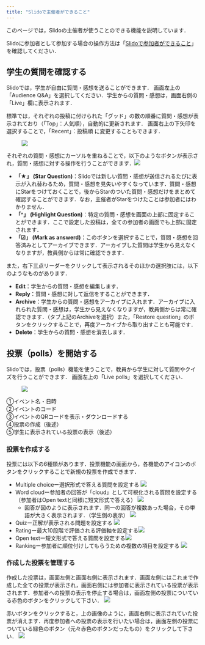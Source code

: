 ```yaml
---
title: "Slidoで主催者ができること"
---
```


このページでは，Slidoの主催者が使うことのできる機能を説明しています．

Slidoに参加者として参加する場合の操作方法は「[Slidoで参加者ができること](/how_to_use_audience)」を確認してください．

## 学生の質問を確認する

Slidoでは，学生が自由に質問・感想を送ることができます．
画面左上の「Audience Q&A」を選択してください．学生からの質問・感想は，画面右側の「Live」欄に表示されます．

標準では，それぞれの投稿に付けられた「グッド」の数の順番に質問・感想が表示されており（「Top」：人気順），自動的に更新されます．
画面右上の下矢印を選択することで，「Recent」：投稿順 に変更することもできます．

<figure>
<img src="img/slido11.png">
</figure>

それぞれの質問・感想にカーソルを重ねることで，以下のようなボタンが表示され，質問・感想に対する操作を行うことができます．<img src="img/post.png" class="medium">
* **「★」 (Star Question)**：Slidoでは新しい質問・感想が送信されるたびに表示が入れ替わるため，質問・感想を見失いやすくなっています．質問・感想にStarをつけておくことで，後からStarのついた質問・感想だけをまとめて確認することができます．なお，主催者がStarをつけたことは参加者にはわかりません．
* **「^」 (Highlight Question)**：特定の質問・感想を画面の上部に固定することができます．ここで設定した投稿は，全ての参加者の画面でも上部に固定されます．
* **「☑︎」 (Mark as answerd)**：このボタンを選択することで，質問・感想を回答済みとしてアーカイブできます．アーカイブした質問は学生から見えなくなりますが，教員側からは常に確認できます．

また，右下三点リーダーをクリックして表示されるそのほかの選択肢には，以下のようなものがあります．
* **Edit**：学生からの質問・感想を編集します．
* **Reply**：質問・感想に対して返信をすることができます．
* **Archive**：学生からの質問・感想をアーカイブに入れます．アーカイブに入れられた質問・感想は，学生から見えなくなりますが，教員側からは常に確認できます．（タブ上記のArchiveを選択）また，「Restore question」のボタンをクリックすることで，再度アーカイブから取り出すことも可能です．
* **Delete**：学生からの質問・感想を消去します．


## 投票（polls）を開始する

Slidoでは，投票（polls）機能を使うことで，教員から学生に対して質問やクイズを行うことができます．
画面左上の「Live polls」を選択してください．

<figure>
<img src="img/slido1.jpg">
</figure>

①イベント名・日時<br>
②イベントのコード<br>
③イベントのQRコードを表示・ダウンロードする<br>
④投票の作成（後述）<br>
⑤学生に表示されている投票の表示（後述）


### 投票を作成する
投票には以下の6種類があります．投票機能の画面から，各機能のアイコンのボタンをクリックすることで新規の投票を作成できます．

* Multiple choiceー選択形式で答える質問を設定する <img src="img/slido2.png" class="medium">
* Word cloudー参加者の回答が「cloud」として可視化される質問を設定する（参加者はOpen textと同様に短文形式で答える） <img src="img/slido3.png" class="medium">
    * 回答が図のように表示されます．同一の回答が複数あった場合，その単語が大きく表示されます．（学生側の表示） <img src="img/slido4.png" class="medium">
* Quizー正解が表示される問題を設定する <img src="img/slido5.png" class="medium">
* Ratingー最大10段階で評価される評価軸を設定する<img src="img/slido6.png" class="medium">
* Open textー短文形式で答える質問を設定する<img src="img/slido7.png" class="medium">
* Rankingー参加者に順位付けしてもらうための複数の項目を設定する <img src="img/slido8.png" class="medium">

### 作成した投票を管理する

作成した投票は，画面左側と画面右側に表示されます．画面左側にはこれまで作成した全ての投票が表示され，画面右側には参加者に表示されている投票が表示されます．参加者への投票の表示を停止する場合は，画面左側の投票についている赤色のボタンをクリックして下さい． <img src="img/slido9.png">

赤いボタンをクリックすると，上の画像のように，画面右側に表示されていた投票が消えます．再度参加者への投票の表示を行いたい場合は，画面左側の投票についている緑色のボタン（元々赤色のボタンだったもの）をクリックして下さい． <img src="img/slido10.png">
